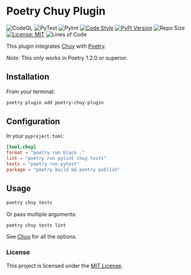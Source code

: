 # Poetry Chuy Plugin

![CodeQL](https://github.com/UltiRequiem/poetry-chuy-plugin/workflows/CodeQL/badge.svg)
![PyTest](https://github.com/UltiRequiem/poetry-chuy-plugin/workflows/PyTest/badge.svg)
![Pylint](https://github.com/UltiRequiem/poetry-chuy-plugin/workflows/Pylint/badge.svg)
[![Code Style](https://img.shields.io/badge/Code%20Style-Black-000000.svg)](https://github.com/psf/black)
[![PyPi Version](https://img.shields.io/pypi/v/poetry-chuy-plugin)](https://pypi.org/project/poetry-chuy-plugin)
![Repo Size](https://img.shields.io/github/repo-size/ultirequiem/poetry-chuy-plugin?style=flat-square&label=Repo)
[![License: MIT](https://img.shields.io/badge/License-MIT-blue.svg)](https://opensource.org/licenses/MIT)
![Lines of Code](https://img.shields.io/tokei/lines/github.com/UltiRequiem/poetry-chuy-plugin?color=blue&label=Total%20Lines)

This plugin integrates [Chuy](https://github.com/UltiRequiem/chuy) with
[Poetry](https://github.com/python-poetry/poetry).

_Note_: This only works in Poetry 1.2.0 or superior.

## Installation

From your terminal:

```bash
poetry plugin add poetry-chuy-plugin
```

## Configuration

In your `pyproject.toml`:

```toml
[tool.chuy]
format = "poetry run black ."
lint = "poetry run pylint chuy tests"
tests = "poetry run pytest"
package = "poetry build && poetry publish"
```

## Usage

```bash
poetry chuy tests
```

Or pass multiple arguments:

```bash
poetry chuy tests lint
```

See [Chuy](https://github.com/UltiRequiem/chuy) for all the options.

### License

This project is licensed under the [MIT License](https://github.com/UltiRequiem/poetry-chuy-plugin/blob/main/LICENSE).
